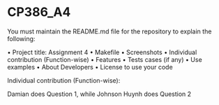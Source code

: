 # CP386_A4
You must maintain the README.md file for the repository to explain the following: 
 
• Project title: Assignment 4
• Makefile 
• Screenshots 
• Individual contribution (Function-wise) 
• Features 
• Tests cases (if any) 
• Use examples 
• About Developers 
• License to use your code

Individual contribution (Function-wise):

Damian does Question 1, while
Johnson Huynh does Question 2
